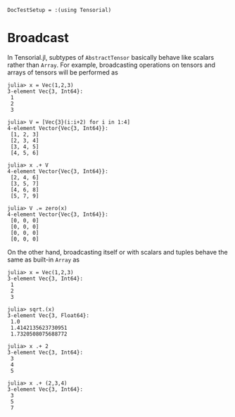 ```@meta
DocTestSetup = :(using Tensorial)
```

# Broadcast

In Tensorial.jl, subtypes of `AbstractTensor` basically behave like scalars rather than `Array`.
For example, broadcasting operations on tensors and arrays of tensors will be performed as

```jldoctest
julia> x = Vec(1,2,3)
3-element Vec{3, Int64}:
 1
 2
 3

julia> V = [Vec{3}(i:i+2) for i in 1:4]
4-element Vector{Vec{3, Int64}}:
 [1, 2, 3]
 [2, 3, 4]
 [3, 4, 5]
 [4, 5, 6]

julia> x .+ V
4-element Vector{Vec{3, Int64}}:
 [2, 4, 6]
 [3, 5, 7]
 [4, 6, 8]
 [5, 7, 9]

julia> V .= zero(x)
4-element Vector{Vec{3, Int64}}:
 [0, 0, 0]
 [0, 0, 0]
 [0, 0, 0]
 [0, 0, 0]
```

On the other hand, broadcasting itself or with scalars and tuples behave the same as built-in `Array` as

```jldoctest
julia> x = Vec(1,2,3)
3-element Vec{3, Int64}:
 1
 2
 3

julia> sqrt.(x)
3-element Vec{3, Float64}:
 1.0
 1.4142135623730951
 1.7320508075688772

julia> x .+ 2
3-element Vec{3, Int64}:
 3
 4
 5

julia> x .+ (2,3,4)
3-element Vec{3, Int64}:
 3
 5
 7
```
